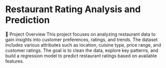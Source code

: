 # Restaurant Rating Analysis and Prediction
📌 Project Overview
This project focuses on analyzing restaurant data to gain insights into customer preferences, ratings, and trends. The dataset includes various attributes such as location, cuisine type, price range, and customer ratings. The goal is to clean the data, explore key patterns, and build a regression model to predict restaurant ratings based on available features.
